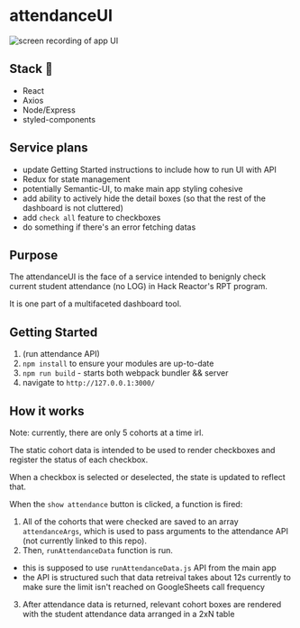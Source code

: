 # attendanceUI

![screen recording of app UI](http://g.recordit.co/oHYiuwjw27.gif)

## Stack 🥞
- React
- Axios
- Node/Express
- styled-components

## Service plans
- update Getting Started instructions to include how to run UI with API
- Redux for state management
- potentially Semantic-UI, to make main app styling cohesive
- add ability to actively hide the detail boxes (so that the rest of the dashboard is not cluttered)
- add `check all` feature to checkboxes
- do something if there's an error fetching datas

## Purpose
The attendanceUI is the face of a service intended to benignly check current student attendance (no LOG) in Hack Reactor's RPT program.

It is one part of a multifaceted dashboard tool.

## Getting Started
1. (run attendance API)
2. `npm install` to ensure your modules are up-to-date
3. `npm run build` - starts both webpack bundler && server
4. navigate to `http://127.0.0.1:3000/`

## How it works

Note: currently, there are only 5 cohorts at a time irl.

The static cohort data is intended to be used to render checkboxes and register the status of each checkbox.

When a checkbox is selected or deselected, the state is updated to reflect that.

When the `show attendance` button is clicked, a function is fired:
  1. All of the cohorts that were checked are saved to an array `attendanceArgs`, which is used to pass arguments to the attendance API (not currently linked to this repo).
  2. Then, `runAttendanceData` function is run.
  - this is supposed to use `runAttendanceData.js` API from the main app
  - the API is structured such that data retreival takes about 12s currently to make sure the limit isn't reached on GoogleSheets call frequency
  3. After attendance data is returned, relevant cohort boxes are rendered with the student attendance data arranged in a 2xN table
